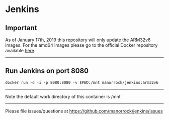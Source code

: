 # Jenkins

## Important

As of January 17th, 2019 this repository will only update the ARM32v6 images.
For the amd64 images please go to the official Docker repository available
[here](https://hub.docker.com/r/jenkins/jenkins).

----

## Run Jenkins on port 8080

    docker run -d -i -p 8080:8080 -v $PWD:/mnt manorrock/jenkins:arm32v6

----

Note the default work directory of this container is /mnt

----

Please file issues/questions at https://github.com/manorrock/jenkins/issues
